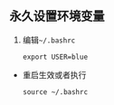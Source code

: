 永久设置环境变量
-------------

1. 编辑`~/.bashrc`

    `export USER=blue`
- 重启生效或者执行

    `source ~/.bashrc`
